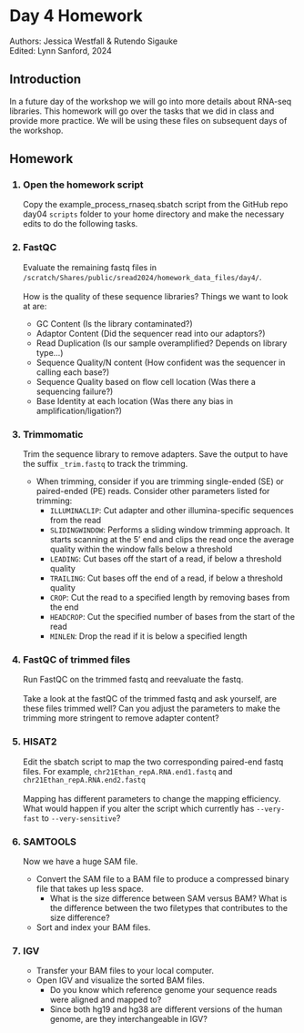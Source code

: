 # Day 4 Homework 
Authors: Jessica Westfall & Rutendo Sigauke\
Edited: Lynn Sanford, 2024

## Introduction
In a future day of the workshop we will go into more details about RNA-seq libraries. This homework will go over the tasks that we did in class and provide more practice. We will be using these files on subsequent days of the workshop.

## Homework
<ol>
  <h3><li>Open the homework script</h3>
    Copy the example_process_rnaseq.sbatch script from the GitHub repo day04 <code>scripts</code> folder to your home directory and make the necessary edits to do the following tasks. 
  </li>
  <h3><li>FastQC</h3>
    Evaluate the remaining fastq files in
    <code>/scratch/Shares/public/sread2024/homework_data_files/day4/</code>.
    <br />
    <br />
    How is the quality of these sequence libraries? Things we want to look at are:
    <ul>
      <li>GC Content (Is the library contaminated?)</li>
      <li>Adaptor Content (Did the sequencer read into our adaptors?)</li>
      <li>Read Duplication (Is our sample overamplified? Depends on library type…)</li>
      <li>Sequence Quality/N content (How confident was the sequencer in calling each base?)</li>
      <li>Sequence Quality based on flow cell location (Was there a sequencing failure?)</li>
      <li>Base Identity at each location (Was there any bias in amplification/ligation?)</li>
    </ul>
  </li>
  <h3><li>Trimmomatic</h3>
    Trim the sequence library to remove adapters. Save the output to have the suffix <code>_trim.fastq</code> to track the trimming.
    <ul>
      <li>
        When trimming, consider if you are trimming single-ended (SE) or paired-ended (PE) reads. Consider other parameters listed for trimming:
        <ul>
          <li><code>ILLUMINACLIP</code>: Cut adapter and other illumina-specific sequences from the read</li>
          <li><code>SLIDINGWINDOW</code>: Performs a sliding window trimming approach. It starts scanning at the 5’ end and clips the read once the average quality within the window falls below a threshold</li>
          <li><code>LEADING</code>: Cut bases off the start of a read, if below a threshold quality</li>
          <li><code>TRAILING</code>: Cut bases off the end of a read, if below a threshold quality</li>
          <li><code>CROP</code>: Cut the read to a specified length by removing bases from the end</li>
          <li><code>HEADCROP</code>: Cut the specified number of bases from the start of the read</li>
          <li><code>MINLEN</code>: Drop the read if it is below a specified length</li>
        </ul>
      </li>
    </ul>
  </li>
  <h3><li>FastQC of trimmed files</h3>
    Run FastQC on the trimmed fastq and reevaluate the fastq.  
    <br /><br />
    Take a look at the fastQC of the trimmed fastq and ask yourself, are these files trimmed well? Can you adjust the parameters to make the trimming more stringent to remove adapter content? 
  </li>
  <h3><li>HISAT2</h3>
    Edit the sbatch script to map the two corresponding paired-end fastq files. For example, <code>chr21Ethan_repA.RNA.end1.fastq</code> and <code>chr21Ethan_repA.RNA.end2.fastq</code>
    <br /><br />
    Mapping has different parameters to change the mapping efficiency. What would happen if you alter the script which currently has <code>--very-fast</code> to <code>--very-sensitive</code>?  
  </li>
  <h3><li>SAMTOOLS</h3>
    Now we have a huge SAM file.  
    <ul>
      <li>
        Convert the SAM file to a BAM file to produce a compressed binary file that takes up less space.
        <ul><li>  
          What is the size difference between SAM versus BAM? What is the difference between the two filetypes that contributes to the size difference?
        </li></ul>
      </li>
      <li>
        Sort and index your BAM files.
      </li>
    </ul>
  </li>
  <h3><li>IGV</h3>
    <ul>
      <li>Transfer your BAM files to your local computer.</li>
      <li>
        Open IGV and visualize the sorted BAM files.
        <ul>
          <li>Do you know which reference genome your sequence reads were aligned and mapped to?</li> <li>Since both hg19 and hg38 are different versions of the human genome, are they interchangeable in IGV?</li>
        </ul>
      </li>
    </ul>
  </li>
</ol>
